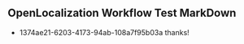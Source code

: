 ## OpenLocalization Workflow Test MarkDown
* 1374ae21-6203-4173-94ab-108a7f95b03a thanks!

<!--HONumber=Oct16_HO3-->


